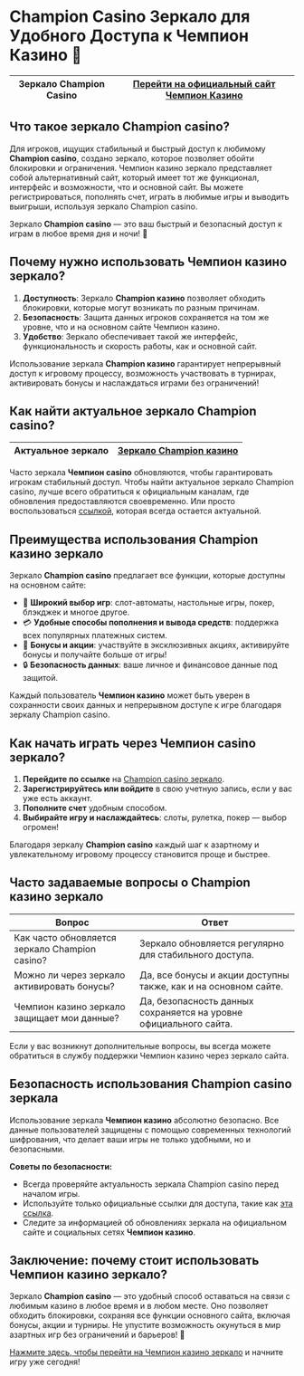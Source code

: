 # Champion Casino Зеркало для Удобного Доступа к Чемпион Казино 🎲

| **Зеркало Champion Casino** | [Перейти на официальный сайт Чемпион Казино](https://champcasino.ink/pobeda/doa-hats?p80412p305331p112c) |
|------------------------------|-----------------------------------------------------------------------|

## Что такое зеркало Champion casino?

Для игроков, ищущих стабильный и быстрый доступ к любимому **Champion casino**, создано зеркало, которое позволяет обойти блокировки и ограничения. Чемпион казино зеркало представляет собой альтернативный сайт, который имеет тот же функционал, интерфейс и возможности, что и основной сайт. Вы можете регистрироваться, пополнять счет, играть в любимые игры и выводить выигрыши, используя зеркало Champion casino.

Зеркало **Champion casino** — это ваш быстрый и безопасный доступ к играм в любое время дня и ночи! 🎉

## Почему нужно использовать Чемпион казино зеркало?

1. **Доступность**: Зеркало **Champion казино** позволяет обходить блокировки, которые могут возникать по разным причинам.
2. **Безопасность**: Защита данных игроков сохраняется на том же уровне, что и на основном сайте Чемпион казино.
3. **Удобство**: Зеркало обеспечивает такой же интерфейс, функциональность и скорость работы, как и основной сайт.

Использование зеркала **Champion казино** гарантирует непрерывный доступ к игровому процессу, возможность участвовать в турнирах, активировать бонусы и наслаждаться играми без ограничений!

## Как найти актуальное зеркало Champion casino?

| **Актуальное зеркало** | [Зеркало Champion казино](https://champcasino.ink/pobeda/doa-hats?p80412p305331p112c) |
|-------------------------|------------------------------------------------------------------------------------|

Часто зеркала **Чемпион casino** обновляются, чтобы гарантировать игрокам стабильный доступ. Чтобы найти актуальное зеркало Champion casino, лучше всего обратиться к официальным каналам, где обновления предоставляются своевременно. Или просто воспользоваться [ссылкой](https://champcasino.ink/pobeda/doa-hats?p80412p305331p112c), которая всегда остается актуальной.

## Преимущества использования Champion казино зеркало

Зеркало **Champion casino** предлагает все функции, которые доступны на основном сайте:

- 🎲 **Широкий выбор игр**: слот-автоматы, настольные игры, покер, блэкджек и многое другое.
- 💳 **Удобные способы пополнения и вывода средств**: поддержка всех популярных платежных систем.
- 🎁 **Бонусы и акции**: участвуйте в эксклюзивных акциях, активируйте бонусы и получайте больше от игры!
- 🔒 **Безопасность данных**: ваше личное и финансовое данные под защитой.

Каждый пользователь **Чемпион казино** может быть уверен в сохранности своих данных и непрерывном доступе к игре благодаря зеркалу Champion casino.

## Как начать играть через Чемпион casino зеркало?

1. **Перейдите по ссылке** на [Champion casino зеркало](https://champcasino.ink/pobeda/doa-hats?p80412p305331p112c).
2. **Зарегистрируйтесь или войдите** в свою учетную запись, если у вас уже есть аккаунт.
3. **Пополните счет** удобным способом.
4. **Выбирайте игру и наслаждайтесь**: слоты, рулетка, покер — выбор огромен!

Благодаря зеркалу **Champion casino** каждый шаг к азартному и увлекательному игровому процессу становится проще и быстрее.

## Часто задаваемые вопросы о Champion казино зеркало

| Вопрос                                          | Ответ                                                                 |
|-------------------------------------------------|----------------------------------------------------------------------|
| Как часто обновляется зеркало Champion casino?  | Зеркало обновляется регулярно для стабильного доступа.               |
| Можно ли через зеркало активировать бонусы?     | Да, все бонусы и акции доступны также, как и на основном сайте.      |
| Чемпион казино зеркало защищает мои данные?     | Да, безопасность данных сохраняется на уровне официального сайта.    |

Если у вас возникнут дополнительные вопросы, вы всегда можете обратиться в службу поддержки Чемпион казино через зеркало сайта.

## Безопасность использования Champion casino зеркала

Использование зеркала **Чемпион казино** абсолютно безопасно. Все данные пользователей защищены с помощью современных технологий шифрования, что делает ваши игры не только удобными, но и безопасными.

**Советы по безопасности:**

- Всегда проверяйте актуальность зеркала Champion casino перед началом игры.
- Используйте только официальные ссылки для доступа, такие как [эта ссылка](https://champcasino.ink/pobeda/doa-hats?p80412p305331p112c).
- Следите за информацией об обновлениях зеркала на официальном сайте и социальных сетях **Чемпион казино**.

## Заключение: почему стоит использовать Чемпион казино зеркало?

Зеркало **Champion casino** — это удобный способ оставаться на связи с любимым казино в любое время и в любом месте. Оно позволяет обходить блокировки, сохраняя все функции основного сайта, включая бонусы, акции и турниры. Не упустите возможность окунуться в мир азартных игр без ограничений и барьеров! 🌟

[Нажмите здесь, чтобы перейти на Чемпион казино зеркало](https://champcasino.ink/pobeda/doa-hats?p80412p305331p112c) и начните игру уже сегодня!
